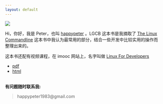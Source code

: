```yaml
---
layout: default
---
```


![](http://media.haoduoshipin.com/pic/lgcb/peter.png)

Hi，你好，我是 Peter，也叫 [happypeter](http://github.com/happypeter) 。LGCB 这本书是我摘取了 [The Linux Commandline](http://billie66.github.io/TLCL/)
这本书中我认为最常用的部分，结合一些开发中比较实用的操作而整理出来的。

这本书还配有视频课程，在 imooc 网站上，名字叫做 [Linux For Developers](http://www.imooc.com/learn/181)

- [pdf](http://media.haoduoshipin.com/lgcb/lgcb.pdf)
- [html](book)

<p><br /><b>有问题随时联系我:</b></p>

<blockquote>
<p>
happypeter1983@gmail.com
</p>
</blockquote>




